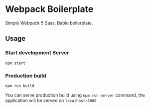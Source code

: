 # Webpack Boilerplate

Simple Webpack 5 Sass, Bable boilerplate.

## Usage

### Start development Server

`npm start`

### Production build

`npm run build`

You can serve production build using `npm run server` command, the application will be served on `localhost:3000`
